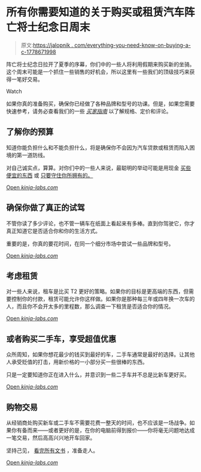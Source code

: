 # 所有你需要知道的关于购买或租赁汽车阵亡将士纪念日周末

> 原文:[https://jalopnik . com/everything-you-need-know-on-buying-a-c-1778671998](https://jalopnik.com/everything-you-need-to-know-about-buying-or-leasing-a-c-1778671998)

阵亡将士纪念日拉开了夏季的序幕，你们中的一些人将利用假期来购买新的坐骑。这个周末可能是一个抓住一些销售的好机会，所以这里有一些我们的顶级技巧来获得一笔好交易。

Watch

如果你真的准备购买，确保你已经做了各种品牌和型号的功课。但是，如果您需要快速参考，请务必查看我们的一些 [*买家指南*](http://buyersguide.jalopnik.com/) 以了解规格、定价和评论。

## 了解你的预算

知道你能负担什么和不能负担什么，将是确保你不会因为汽车贷款或租赁而陷入困境的第一道防线。

对自己诚实点，算算。对你们中的一些人来说，最聪明的举动可能是用现金 [买些便宜的东西](http://thegarage.jalopnik.com/heres-four-reasons-why-you-should-never-ever-finance-a-1638384343#_ga=1.26115252.841841753.1414602908) 或 [只要守住你所拥有的。](http://jalopnik.com/stop-buying-cars-to-save-money-1758471371)

[Open *kinja-labs.com*](http://kinja-labs.com/related-widget/?posts=1762856007,1707142759,1737301990&title=Recommended%20stories)

## 确保你做了真正的试驾

不管你读了多少评论，也不管一辆车在纸面上看起来有多棒。直到你驾驶它，你才真正知道它是否适合你和你的生活方式。

重要的是，你真的要花时间，在同一个细分市场中尝试一些品牌和型号。

[Open *kinja-labs.com*](http://kinja-labs.com/related-widget/?posts=1568366893,1600715748,1707919837&title=Recommended%20stories)

## 考虑租赁

对一些人来说，租车是比买 T2 更好的策略。如果你的目标是更高端的东西，但需要控制你的付款，租赁可能允许你这样做。如果你是那种每三年或四年换一次车的人，而且你不会开太多的里程数，那么调查一下租赁是否适合你的情况。

[Open *kinja-labs.com*](http://kinja-labs.com/related-widget/?posts=1723618082,1631496561,1720141330&title=Recommended%20stories)

## 或者购买二手车，享受超值优惠

众所周知，如果你想花最少的钱买到最好的车，二手车通常是最好的选择。让其他人承受贬值的打击，用新价格的一小部分买一些很棒的东西。

只是一定要知道你正在进入什么，并意识到一些二手车并不总是比新车更好买。

[Open *kinja-labs.com*](http://kinja-labs.com/related-widget/?posts=1718230498,1691935821,1595837186&title=Recommended%20stories)

## 购物交易

从经销商处购买新车或二手车不需要花费一整天的时间，也不应该是一场战争。如果你有备而来——或者更好的是，在你的电脑前得到报价——你将毫无问题地达成一笔交易，然后高高兴兴地开车回家。

坚持己见， [看完所有文书](http://jalopnik.com/do-i-really-have-to-pay-all-of-these-extra-fees-when-i-1777760579) ，准备走人。

[Open *kinja-labs.com*](http://kinja-labs.com/related-widget/?posts=1778159802,1559397086,1774425001&title=Recommended%20stories)